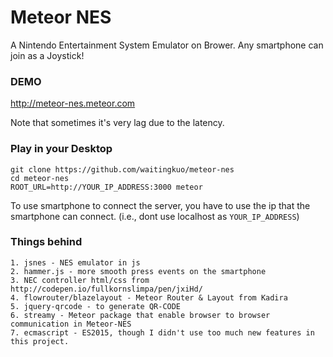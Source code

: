 # Meteor NES

A Nintendo Entertainment System Emulator on Brower. Any smartphone can join as a Joystick!


### DEMO

<http://meteor-nes.meteor.com>

Note that sometimes it's very lag due to the latency.


### Play in your Desktop

    git clone https://github.com/waitingkuo/meteor-nes
    cd meteor-nes
    ROOT_URL=http://YOUR_IP_ADDRESS:3000 meteor

To use smartphone to connect the server, you have to use the ip that the smartphone can connect. (i.e., dont use localhost as `YOUR_IP_ADDRESS`)


### Things behind

    1. jsnes - NES emulator in js
    2. hammer.js - more smooth press events on the smartphone
    3. NEC controller html/css from http://codepen.io/fullkornslimpa/pen/jxiHd/
    4. flowrouter/blazelayout - Meteor Router & Layout from Kadira
    5. jquery-qrcode - to generate QR-CODE
    6. streamy - Meteor package that enable browser to browser communication in Meteor-NES
    7. ecmascript - ES2015, though I didn't use too much new features in this project.

